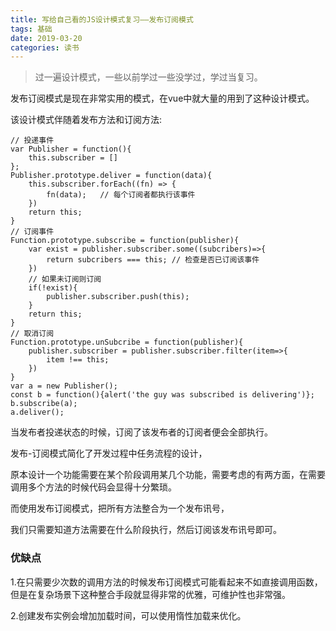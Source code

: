 ```yaml
---
title: 写给自己看的JS设计模式复习——发布订阅模式
tags: 基础
date: 2019-03-20
categories: 读书
---
```



>过一遍设计模式，一些以前学过一些没学过，学过当复习。

发布订阅模式是现在非常实用的模式，在vue中就大量的用到了这种设计模式。

该设计模式伴随着发布方法和订阅方法:

```
// 投递事件
var Publisher = function(){
	this.subscriber = [] 
};
Publisher.prototype.deliver = function(data){
	this.subscriber.forEach((fn) => {
		fn(data);	// 每个订阅者都执行该事件
	})
	return this;
}
// 订阅事件
Function.prototype.subscribe = function(publisher){
	var exist = publisher.subscriber.some((subcribers)=>{
		return subcribers === this; // 检查是否已订阅该事件
	})
	// 如果未订阅则订阅
	if(!exist){
		publisher.subscriber.push(this);
	}
	return this;
}
// 取消订阅
Function.prototype.unSubcribe = function(publisher){
	publisher.subscriber = publisher.subscriber.filter(item=>{
		item !== this;
	})
}
var a = new Publisher();
const b = function(){alert('the guy was subscribed is delivering')};
b.subscribe(a);
a.deliver();
```

当发布者投递状态的时候，订阅了该发布者的订阅者便会全部执行。

发布-订阅模式简化了开发过程中任务流程的设计，

原本设计一个功能需要在某个阶段调用某几个功能，需要考虑的有两方面，在需要调用多个方法的时候代码会显得十分繁琐。

而使用发布订阅模式，把所有方法整合为一个发布讯号，

我们只需要知道方法需要在什么阶段执行，然后订阅该发布讯号即可。

### 优缺点

1.在只需要少次数的调用方法的时候发布订阅模式可能看起来不如直接调用函数，但是在复杂场景下这种整合手段就显得非常的优雅，可维护性也非常强。

2.创建发布实例会增加加载时间，可以使用惰性加载来优化。



